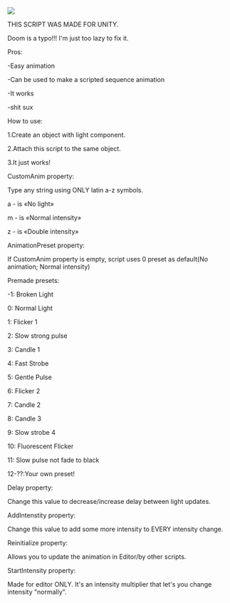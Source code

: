 ![](https://github.com/BioHazardAlBatros/Quake-Light-Flicker-Unity-Engine/blob/main/demo.gif)

THIS SCRIPT WAS MADE FOR UNITY.

Doom is a typo!!! I'm just too lazy to fix it.


Pros:

-Easy animation

-Can be used to make a scripted sequence animation

-It works

-shit sux


How to use:

1.Create an object with light component.

2.Attach this script to the same object.

3.It just works!

CustomAnim property:

Type any string using ONLY latin a-z symbols.

a - is «No light»

m - is «Normal intensity»

z - is «Double intensity»


AnimationPreset property:

If CustomAnim property is empty, script uses 0 preset as default(No animation; Normal intensity)

Premade presets:

-1: Broken Light

0: Normal Light

1: Flicker 1

2: Slow strong pulse

3: Candle 1

4: Fast Strobe

5: Gentle Pulse

6: Flicker 2

7: Candle 2

8: Candle 3

9: Slow strobe 4

10: Fluorescent Flicker

11: Slow pulse not fade to black

12-??:Your own preset!


Delay property:

Change this value to decrease/increase delay between light updates.

AddIntenstity property:

Change this value to add some more intensity to EVERY intensity change.

Reinitialize property:

Allows you to update the animation in Editor/by other scripts.

StartIntensity property:

Made for editor ONLY. It's an intensity multiplier that let's you change intensity "normally".
